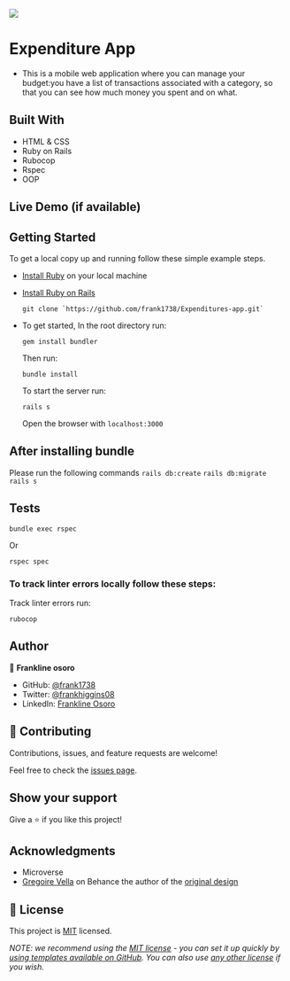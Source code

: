 ![](https://img.shields.io/badge/Microverse-blueviolet)

# Expenditure App

- This is a mobile web application where you can manage your budget:you have a list of transactions associated with a category, so that you can see how much money you spent and on what.

## Built With

- HTML & CSS
- Ruby on Rails
- Rubocop
- Rspec
- OOP

## Live Demo (if available)

## Getting Started

To get a local copy up and running follow these simple example steps.

- [Install Ruby](https://www.ruby-lang.org/en/documentation/installation/) on your local machine
- [Install Ruby on Rails](https://guides.rubyonrails.org/v5.1/getting_started.html)

  ```
  git clone `https://github.com/frank1738/Expenditures-app.git`
  ```

- To get started, In the root directory run:

  ```
  gem install bundler
  ```

  Then run:

  ```
  bundle install
  ```

  To start the server run:

  ```
  rails s
  ```

  Open the browser with `localhost:3000`

## After installing bundle

Please run the following commands `rails db:create` `rails db:migrate` `rails s`

## Tests

```
bundle exec rspec
```

Or

```
rspec spec
```

### To track linter errors locally follow these steps:

Track linter errors run:

```
rubocop
```

## Author

👤 **Frankline osoro**

- GitHub: [@frank1738](https://github.com/frank1738)
- Twitter: [@frankhiggins08](https://twitter.com/frankhiggins08)
- LinkedIn: [Frankline Osoro](http://www.linkedin.com/in/frankline-osoro-b526ba18b)

## 🤝 Contributing

Contributions, issues, and feature requests are welcome!

Feel free to check the [issues page](../../issues/).

## Show your support

Give a ⭐️ if you like this project!

## Acknowledgments

- Microverse
- [Gregoire Vella](https://www.behance.net/gregoirevella) on Behance the author of the [original design](https://www.behance.net/gallery/19759151/Snapscan-iOs-design-and-branding?tracking_source=)


## 📝 License

This project is [MIT](./LICENSE) licensed.

_NOTE: we recommend using the [MIT license](https://choosealicense.com/licenses/mit/) - you can set it up quickly by [using templates available on GitHub](https://docs.github.com/en/communities/setting-up-your-project-for-healthy-contributions/adding-a-license-to-a-repository). You can also use [any other license](https://choosealicense.com/licenses/) if you wish._
